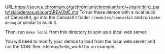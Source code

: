URL:https://source.chromium.org/chromium/chromium/src/+/main:third_party\skia\demos.skia.org\README.md
To run these demos with a local build of CanvasKit, go into the CanvasKit folder
`//modules/canvaskit` and run `make debug` or similar to build it.

Then, run `make local` from this directory to spin up a local web server.

You will need to modify your demos to load from the local web server and not
the CDN. See ./demos/hello_world for an example.